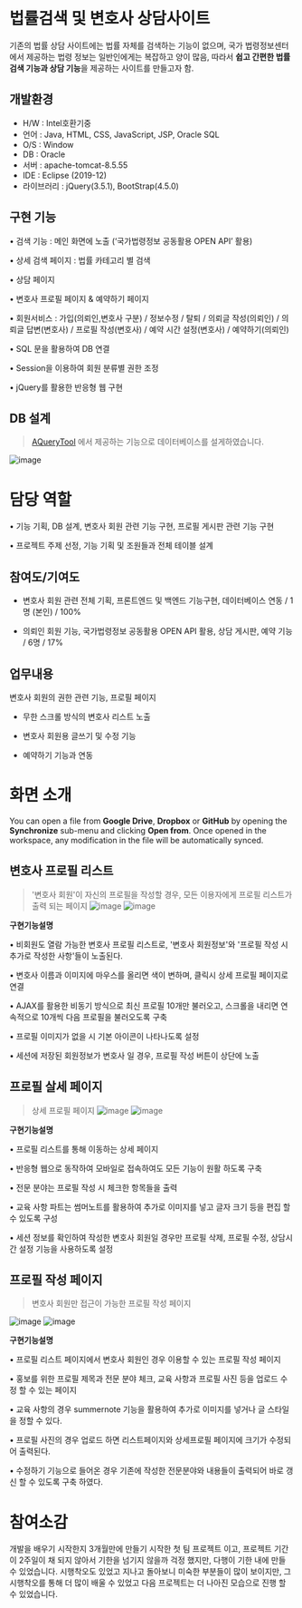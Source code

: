 # 법률검색 및 변호사 상담사이트

 기존의 법률 상담 사이트에는 법률 자체를 검색하는 기능이 없으며, 국가 법령정보센터에서 제공하는 법령 정보는 일반인에게는 복잡하고 양이 많음, 따라서 **쉽고 간편한 법률 검색 기능과 상담 기능**을 제공하는 사이트를 만들고자 함.


## 개발환경


-  H/W : Intel호환기중
-  언어 : Java, HTML, CSS, JavaScript, JSP, Oracle SQL
-  O/S : Window
-  DB : Oracle
-  서버 : apache-tomcat-8.5.55
-  IDE : Eclipse (2019-12)
-  라이브러리 : jQuery(3.5.1), BootStrap(4.5.0)
 


## 구현 기능

• 검색 기능 : 메인 화면에 노출 (‘국가법령정보 공동활용 OPEN API’ 활용)

• 상세 검색 페이지 : 법률 카테고리 별 검색

• 상담 페이지

• 변호사 프로필 페이지 & 예약하기 페이지

• 회원서비스 : 가입(의뢰인,변호사 구분) / 정보수정 / 탈퇴 / 의뢰글 작성(의뢰인) / 의뢰글 답변(변호사) / 프로필 작성(변호사) / 예약 시간 설정(변호사) / 예약하기(의뢰인)

• SQL 문을 활용하여 DB 연결

• Session을 이용하여 회원 분류별 권한 조정

• jQuery를 활용한 반응형 웹 구현


## DB 설계

>[AQueryTool](https://aquerytool.com/) 에서 제공하는 기능으로 데이터베이스를 설게하였습니다.
>
![image](https://user-images.githubusercontent.com/61821190/91650073-e4fd3100-eab5-11ea-98c5-e7fab6b587a6.png)


# 담당 역할


• 기능 기획, DB 설계, 변호사 회원 관련 기능 구현, 프로필 게시판 관련 기능 구현

• 프로젝트 주제 선정, 기능 기획 및 조원들과 전체 테이블 설계


## 참여도/기여도

- 변호사 회원 관련 전체 기획, 프론트엔드 및 백엔드 기능구현, 데이터베이스 연동 / 1명 (본인) / 100%

- 의뢰인 회원 기능, 국가법령정보 공동활용 OPEN API 활용, 상담 게시판, 예약 기능 / 6명  / 17%

## 업무내용

변호사 회원의 권한 관련 기능, 프로필 페이지

- 무한 스크롤 방식의 변호사 리스트 노출

- 변호사 회원용 글쓰기 및 수정 기능

- 예약하기 기능과 연동

# 화면 소개

You can open a file from **Google Drive**, **Dropbox** or **GitHub** by opening the **Synchronize** sub-menu and clicking **Open from**. Once opened in the workspace, any modification in the file will be automatically synced.

## 변호사 프로필 리스트
>'변호사 회원'이 자신의 프로필을 작성할 경우, 모든 이용자에게 프로필 리스트가 출력 되는 페이지
![image](https://user-images.githubusercontent.com/61821190/91650143-ec710a00-eab6-11ea-9f8c-6f2faa9ac1c7.png)
![image](https://user-images.githubusercontent.com/61821190/91650338-41ae1b00-eab9-11ea-9352-1d47ffa34d99.png)




**구현기능설명**


• 비회원도 열람 가능한 변호사 프로필 리스트로, '변호사 회원정보'와 '프로필 작성 시 추가로 작성한 사항'들이 노출된다.

• 변호사 이름과 이미지에 마우스를 올리면 색이 변하며, 클릭시 상세 프로필 페이지로 연결

• AJAX를 활용한 비동기 방식으로 최신 프로필 10개만 불러오고, 스크롤을 내리면 연속적으로 10개씩 다음 프로필을 불러오도록 구축

• 프로필 이미지가 없을 시 기본 아이콘이 나타나도록 설정

• 세션에 저장된 회원정보가 변호사 일 경우, 프로필 작성 버튼이 상단에 노출


## 프로필 살세 페이지

> 상세 프로필 페이지
>![image](https://user-images.githubusercontent.com/61821190/91650336-3f4bc100-eab9-11ea-8823-f3764002d346.png)
>![image](https://user-images.githubusercontent.com/61821190/91650338-41ae1b00-eab9-11ea-9352-1d47ffa34d99.png)

**구현기능설명**

• 프로필 리스트를 통해 이동하는 상세 페이지

• 반응형 웹으로 동작하여 모바일로 접속하여도 모든 기능이 원활 하도록 구축

• 전문 분야는 프로필 작성 시 체크한 항목들을 출력

• 교육 사항 파트는 썸머노트를 활용하여 추가로 이미지를 넣고 글자 크기 등을 편집 할 수 있도록 구성

• 세션 정보를 확인하여 작성한 변호사 회원일 경우만 프로필 삭제, 프로필 수정, 상담시간 설정 기능을 사용하도록 설정

## 프로필 작성 페이지
> 변호사 회원만 접근이 가능한 프로필 작성 페이지

![image](https://user-images.githubusercontent.com/61821190/91650357-8f2a8800-eab9-11ea-831e-375dad17d47f.png)
![image](https://user-images.githubusercontent.com/61821190/91650359-918ce200-eab9-11ea-9578-cd06e4967dc1.png)


**구현기능설명**

• 프로필 리스트 페이지에서 변호사 회원인 경우 이용할 수 있는 프로필 작성 페이지

• 홍보를 위한 프로필 제목과 전문 분야 체크, 교육 사항과 프로필 사진 등을 업로드 수정 할 수 있는 페이지

• 교육 사항의 경우 summernote 기능을 활용하여 추가로 이미지를 넣거나 글 스타일을 정할 수 있다.

• 프로필 사진의 경우 업로드 하면 리스트페이지와 상세프로필 페이지에 크기가 수정되어 출력된다.

• 수정하기 기능으로 들어온 경우 기존에 작성한 전문분야와 내용들이 출력되어 바로 갱신 할 수 있도록 구축 하였다.


# 참여소감

개발을 배우기 시작한지 3개월만에 만들기 시작한 첫 팀 프로젝트 이고, 프로젝트 기간이 2주일이 채 되지 않아서 기한을 넘기지 않을까 걱정 했지만, 다행이 기한 내에  만들 수 있었습니다. 시행착오도 있었고 지나고 돌아보니 미숙한 부분들이 많이 보이지만, 그 시행착오를 통해 더 많이 배울 수 있었고 다음 프로젝트는 더 나아진 모습으로 진행 할 수 있었습니다.

<!--stackedit_data:
eyJoaXN0b3J5IjpbMTQ0NjM5NTQyMCwtMzQ3OTQwMDU1LDU5OT
YxMjU0MSwtMjkxMTU3NTM2LDExNjUzNjkwOTQsMTQxNDI2OTIy
NywxNDM1ODQyMjQ5XX0=
-->
